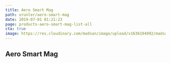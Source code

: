 ```yaml
---
title: Aero Smart Mag
path: urunler/aero-smart-mag
date: 2019-07-01 01:21:23
page: products-aero-smart-mag-list-all
cta: true
image: https://res.cloudinary.com/madsan/image/upload/v1636194992/madsan-stock/IMG_3200_nsgux0.jpg
---
```


## Aero Smart Mag
